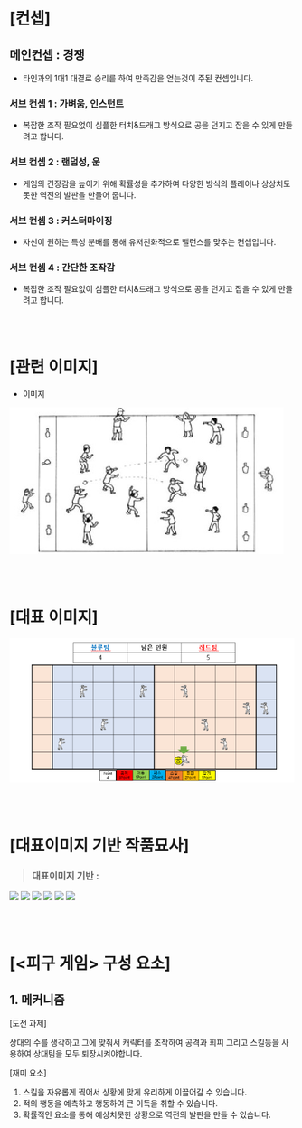 # [컨셉]
## 메인컨셉 : 경쟁
- 타인과의 1대1 대결로 승리를 하여 만족감을 얻는것이 주된 컨셉입니다.

### 서브 컨셉 1 : 가벼움, 인스턴트
- 복잡한 조작 필요없이 심플한 터치&드래그 방식으로 공을 던지고 잡을 수 있게 만들려고 합니다.
### 서브 컨셉 2 : 랜덤성, 운
- 게임의 긴장감을 높이기 위해 확률성을 추가하여 다양한 방식의 플레이나 상상치도 못한 역전의 발판을 만들어 줍니다.
### 서브 컨셉 3 : 커스터마이징
- 자신이 원하는 특성 분배를 통해 유저친화적으로 밸런스를 맞추는 컨셉입니다.
### 서브 컨셉 4 : 간단한 조작감
- 복잡한 조작 필요없이 심플한 터치&드래그 방식으로 공을 던지고 잡을 수 있게 만들려고 합니다.

<br><br>
# [관련 이미지]
- 이미지  
<img src="./img/대표이미지.jpg">


<br><br>
# [대표 이미지]
![그림](./img/대표이미지4.PNG)

<br><br>
# [대표이미지 기반 작품묘사]
> ### 대표이미지 기반 :
<img src="./img/예시1.jpg">
<img src="./img/예시2.jpg">
<img src="./img/예시3.jpg">
<img src="./img/예시4.jpg">
<img src="./img/예시5.jpg">
<img src="./img/예시6.jpg">


<br><br>
# [<피구 게임> 구성 요소]


## 1. 메커니즘

[도전 과제]

상대의 수를 생각하고 그에 맞춰서 캐릭터를 조작하여 공격과 회피 그리고 스킬등을 사용하여 상대팀을 모두 퇴장시켜야합니다.

[재미 요소]
1) 스킬을 자유롭게 찍어서 상황에 맞게 유리하게 이끌어갈 수 있습니다.
2) 적의 행동을 예측하고 행동하여 큰 이득을 취할 수 있습니다.
3) 확률적인 요소를 통해 예상치못한 상황으로 역전의 발판을 만들 수 있습니다.
